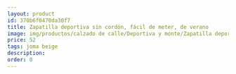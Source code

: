 ```yaml
---
layout: product
id: 370b6f0470da30f7
title: Zapatilla deportiva sin cordón, fácil de meter, de verano
image: img/productos/calzado de calle/Deportiva y monte/Zapatilla deportiva sin cordón, fácil de meter, de verano=52=joma beige.webp
price: 52
tags: joma beige
description: 
order: 0
---
```

